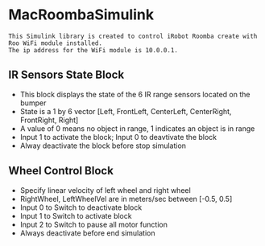 # MacRoombaSimulink
```
This Simulink library is created to control iRobot Roomba create with Roo WiFi module installed.
The ip address for the WiFi module is 10.0.0.1.
```

## IR Sensors State Block
- This block displays the state of the 6 IR range sensors located on the bumper
- State is a 1 by 6 vector [Left, FrontLeft, CenterLeft, CenterRight, FrontRight, Right]
- A value of 0 means no object in range, 1 indicates an object is in range
- Input 1 to activate the block; Input 0 to deavtivate the block
- Alway deactivate the block before stop simulation

## Wheel Control Block
- Specify linear velocity of left wheel and right wheel
- RightWheel, LeftWheelVel are in meters/sec between [-0.5, 0.5]
- Input 0 to Switch to deactivate block
- Input 1 to Switch to activate block
- Input 2 to Switch to pause all motor function
- Always deactivate before end simulation
